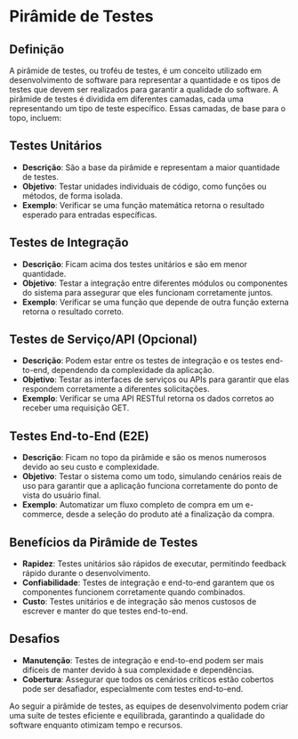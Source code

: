 # Pirâmide de Testes

## Definição

A pirâmide de testes, ou troféu de testes, é um conceito utilizado em desenvolvimento de software para representar a quantidade e os tipos de testes que devem ser realizados para garantir a qualidade do software. A pirâmide de testes é dividida em diferentes camadas, cada uma representando um tipo de teste específico. Essas camadas, de base para o topo, incluem:

## Testes Unitários
- **Descrição**: São a base da pirâmide e representam a maior quantidade de testes.
- **Objetivo**: Testar unidades individuais de código, como funções ou métodos, de forma isolada.
- **Exemplo**: Verificar se uma função matemática retorna o resultado esperado para entradas específicas.

## Testes de Integração
- **Descrição**: Ficam acima dos testes unitários e são em menor quantidade.
- **Objetivo**: Testar a integração entre diferentes módulos ou componentes do sistema para assegurar que eles funcionam corretamente juntos.
- **Exemplo**: Verificar se uma função que depende de outra função externa retorna o resultado correto.

## Testes de Serviço/API (Opcional)
- **Descrição**: Podem estar entre os testes de integração e os testes end-to-end, dependendo da complexidade da aplicação.
- **Objetivo**: Testar as interfaces de serviços ou APIs para garantir que elas respondem corretamente a diferentes solicitações.
- **Exemplo**: Verificar se uma API RESTful retorna os dados corretos ao receber uma requisição GET.

## Testes End-to-End (E2E)
- **Descrição**: Ficam no topo da pirâmide e são os menos numerosos devido ao seu custo e complexidade.
- **Objetivo**: Testar o sistema como um todo, simulando cenários reais de uso para garantir que a aplicação funciona corretamente do ponto de vista do usuário final.
- **Exemplo**: Automatizar um fluxo completo de compra em um e-commerce, desde a seleção do produto até a finalização da compra.

## Benefícios da Pirâmide de Testes

- **Rapidez**: Testes unitários são rápidos de executar, permitindo feedback rápido durante o desenvolvimento.
- **Confiabilidade**: Testes de integração e end-to-end garantem que os componentes funcionem corretamente quando combinados.
- **Custo**: Testes unitários e de integração são menos custosos de escrever e manter do que testes end-to-end.

## Desafios

- **Manutenção**: Testes de integração e end-to-end podem ser mais difíceis de manter devido à sua complexidade e dependências.
- **Cobertura**: Assegurar que todos os cenários críticos estão cobertos pode ser desafiador, especialmente com testes end-to-end.

Ao seguir a pirâmide de testes, as equipes de desenvolvimento podem criar uma suíte de testes eficiente e equilibrada, garantindo a qualidade do software enquanto otimizam tempo e recursos.